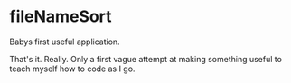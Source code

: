 # fileNameSort
Babys first useful application.

That's it.
Really.
Only a first vague attempt at making something useful to teach myself how to code as I go.
